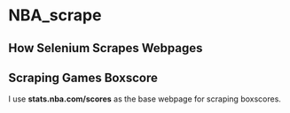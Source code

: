 # NBA_scrape

## How Selenium Scrapes Webpages

## Scraping Games Boxscore
I use **stats.nba.com/scores** as the base webpage for scraping boxscores.
